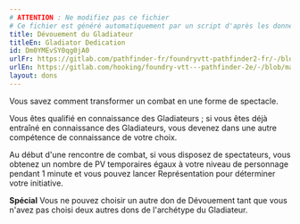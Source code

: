 ```yaml
---
# ATTENTION : Ne modifiez pas ce fichier
# Ce fichier est généré automatiquement par un script d'après les données du module Foundry VTT officiel et de sa traduction
title: Dévouement du Gladiateur
titleEn: Gladiator Dedication
id: Dm0YMEvSY0qg0jA0
urlFr: https://gitlab.com/pathfinder-fr/foundryvtt-pathfinder2-fr/-/blob/master/data/feats/Dm0YMEvSY0qg0jA0.htm
urlEn: https://gitlab.com/hooking/foundry-vtt---pathfinder-2e/-/blob/master/packs/data/feats.db/gladiator-dedication.json
layout: dons
---
```

Vous savez comment transformer un combat en une forme de spectacle.

Vous êtes qualifié en connaissance des Gladiateurs ; si vous êtes déjà entraîné en connaissance des Gladiateurs, vous devenez dans une autre compétence de connaissance de votre choix.

Au début d'une rencontre de combat, si vous disposez de spectateurs, vous obtenez un nombre de PV temporaires égaux à votre niveau de personnage pendant 1 minute et vous pouvez lancer Représentation pour déterminer votre initiative.

**Spécial** Vous ne pouvez choisir un autre don de Dévouement tant que vous n'avez pas choisi deux autres dons de l'archétype du Gladiateur.
